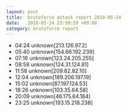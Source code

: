 ```yaml
---
layout: post
title:  bruteforce attack report 2018-05-24
date:   2018-05-24 23:59:59 +09:00
category: bruteforce report
---
```


* 04:24 unknown[213.126.97.2]
* 05:40 unknown[154.66.192.239]
* 07:16 unknown[123.24.205.255]
* 08:58 unknown[124.31.124.81]
* 11:58 unknown[209.82.82.10]
* 12:04 unknown[189.206.197.19]
* 15:02 unknown[87.197.124.53]
* 18:26 unknown[103.35.64.58]
* 20:09 unknown[46.175.64.184]
* 23:25 unknown[193.15.218.238]
